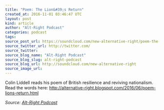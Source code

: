 ```yaml
---
title: "Poem: The Lion&#39;s Return"
created_at: 2016-11-01 03:46:47 UTC
layout: post
kind: article
author: "Alt-Right Podcast"
categories: podcast
tags: 
source_post_url: https://soundcloud.com/new-alternative-right/poem-the-lions-return
source_twitter_url: http://twitter.com/
source_twitter: 
source_blog_name: "Alt-Right Podcast"
source_blog_slug: alt-right-podcast
source_blog_url: http://soundcloud.com/new-alternative-right
source_image_url: 
---
```

Colin Liddell reads his poem of British resilience and reviving nationalism. Read the words here: http://alternative-right.blogspot.com/2016/06/poem-lions-return.html<div class="">
    <i>Source: <a href="http://soundcloud.com/new-alternative-right">Alt-Right Podcast</a></i>
</div>
